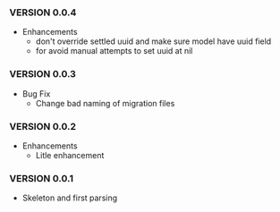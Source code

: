 ### VERSION 0.0.4

* Enhancements
  * don't override settled uuid and make sure model have uuid field
  * for avoid manual attempts to set uuid at nil

### VERSION 0.0.3

* Bug Fix
  * Change bad naming of migration files

### VERSION 0.0.2

* Enhancements
  * Litle enhancement

### VERSION 0.0.1

* Skeleton and first parsing
